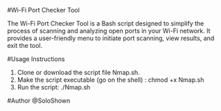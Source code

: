 #Wi-Fi Port Checker Tool

The Wi-Fi Port Checker Tool is a Bash script designed to simplify the process of scanning and analyzing open ports in your Wi-Fi network. It provides a user-friendly menu to initiate port scanning, view results, and exit the tool.

#Usage Instructions
1) Clone or download the script file Nmap.sh.
2) Make the script executable (go on the shell) : chmod +x Nmap.sh
3) Run the script: ./Nmap.sh

#Author @SoloShown
